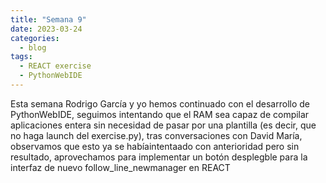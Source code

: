 ```yaml
---
title: "Semana 9"
date: 2023-03-24
categories:
  - blog
tags:
  - REACT exercise
  - PythonWebIDE
---
```


Esta semana Rodrigo García y yo hemos continuado con el desarrollo de PythonWebIDE, seguimos intentando que el RAM sea capaz de compilar aplicaciones entera sin necesidad de pasar por una plantilla (es decir, que no haga launch del exercise.py), tras conversaciones con David María, observamos que esto ya se habíaintentaado con anterioridad pero sin resultado, aprovechamos para implementar un botón desplegble para la interfaz de nuevo follow_line_newmanager en REACT